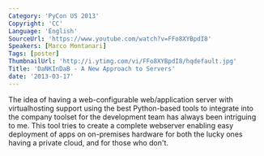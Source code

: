 ```yaml
---
Category: 'PyCon US 2013'
Copyright: 'CC'
Language: 'English'
SourceUrl: 'https://www.youtube.com/watch?v=FFo8XYBpdI8'
Speakers: [Marco Montanari]
Tags: [poster]
ThumbnailUrl: 'http://i.ytimg.com/vi/FFo8XYBpdI8/hqdefault.jpg'
Title: 'DaNKInDaB - A New Approach to Servers'
date: '2013-03-17'
---
```

The idea of having a web-configurable web/application server with virtualhosting support using the best Python-based tools to integrate into the company toolset for the development team has always been intriguing to me. This tool tries to create a complete webserver enabling easy deployment of apps on on-premises hardware for both the lucky ones having a private cloud, and for those who don't. 
